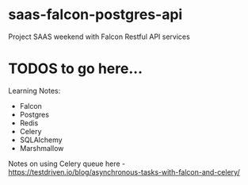 # saas-falcon-postgres-api
Project SAAS weekend with Falcon Restful API services
# TODOS to go here...
Learning Notes:

* Falcon
* Postgres
* Redis
* Celery
* SQLAlchemy
* Marshmallow

Notes on using Celery queue here - https://testdriven.io/blog/asynchronous-tasks-with-falcon-and-celery/